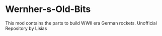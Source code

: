 # Wernher-s-Old-Bits
This mod contains the parts to build WWII era German rockets. Unofficial Repository by Lisias

